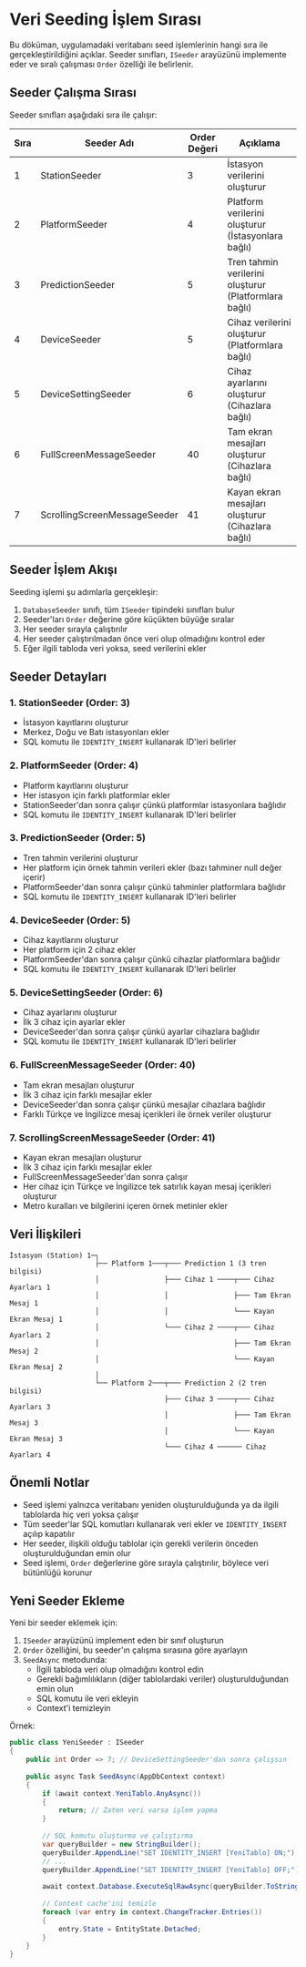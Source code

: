 # Veri Seeding İşlem Sırası

Bu döküman, uygulamadaki veritabanı seed işlemlerinin hangi sıra ile gerçekleştirildiğini açıklar. Seeder sınıfları, `ISeeder` arayüzünü implemente eder ve sıralı çalışması `Order` özelliği ile belirlenir.

## Seeder Çalışma Sırası

Seeder sınıfları aşağıdaki sıra ile çalışır:

| Sıra | Seeder Adı | Order Değeri | Açıklama |
| ---- | ---------- | ------------ | -------- |
| 1 | StationSeeder | 3 | İstasyon verilerini oluşturur |
| 2 | PlatformSeeder | 4 | Platform verilerini oluşturur (İstasyonlara bağlı) |
| 3 | PredictionSeeder | 5 | Tren tahmin verilerini oluşturur (Platformlara bağlı) |
| 4 | DeviceSeeder | 5 | Cihaz verilerini oluşturur (Platformlara bağlı) |
| 5 | DeviceSettingSeeder | 6 | Cihaz ayarlarını oluşturur (Cihazlara bağlı) |
| 6 | FullScreenMessageSeeder | 40 | Tam ekran mesajları oluşturur (Cihazlara bağlı) |
| 7 | ScrollingScreenMessageSeeder | 41 | Kayan ekran mesajları oluşturur (Cihazlara bağlı) |

## Seeder İşlem Akışı

Seeding işlemi şu adımlarla gerçekleşir:

1. `DatabaseSeeder` sınıfı, tüm `ISeeder` tipindeki sınıfları bulur
2. Seeder'ları `Order` değerine göre küçükten büyüğe sıralar
3. Her seeder sırayla çalıştırılır
4. Her seeder çalıştırılmadan önce veri olup olmadığını kontrol eder
5. Eğer ilgili tabloda veri yoksa, seed verilerini ekler

## Seeder Detayları

### 1. StationSeeder (Order: 3)
- İstasyon kayıtlarını oluşturur
- Merkez, Doğu ve Batı istasyonları ekler
- SQL komutu ile `IDENTITY_INSERT` kullanarak ID'leri belirler

### 2. PlatformSeeder (Order: 4)
- Platform kayıtlarını oluşturur
- Her istasyon için farklı platformlar ekler
- StationSeeder'dan sonra çalışır çünkü platformlar istasyonlara bağlıdır
- SQL komutu ile `IDENTITY_INSERT` kullanarak ID'leri belirler

### 3. PredictionSeeder (Order: 5)
- Tren tahmin verilerini oluşturur
- Her platform için örnek tahmin verileri ekler (bazı tahminer null değer içerir)
- PlatformSeeder'dan sonra çalışır çünkü tahminler platformlara bağlıdır
- SQL komutu ile `IDENTITY_INSERT` kullanarak ID'leri belirler

### 4. DeviceSeeder (Order: 5)
- Cihaz kayıtlarını oluşturur
- Her platform için 2 cihaz ekler
- PlatformSeeder'dan sonra çalışır çünkü cihazlar platformlara bağlıdır
- SQL komutu ile `IDENTITY_INSERT` kullanarak ID'leri belirler

### 5. DeviceSettingSeeder (Order: 6)
- Cihaz ayarlarını oluşturur
- İlk 3 cihaz için ayarlar ekler
- DeviceSeeder'dan sonra çalışır çünkü ayarlar cihazlara bağlıdır
- SQL komutu ile `IDENTITY_INSERT` kullanarak ID'leri belirler

### 6. FullScreenMessageSeeder (Order: 40)
- Tam ekran mesajları oluşturur
- İlk 3 cihaz için farklı mesajlar ekler
- DeviceSeeder'dan sonra çalışır çünkü mesajlar cihazlara bağlıdır
- Farklı Türkçe ve İngilizce mesaj içerikleri ile örnek veriler oluşturur

### 7. ScrollingScreenMessageSeeder (Order: 41)
- Kayan ekran mesajları oluşturur
- İlk 3 cihaz için farklı mesajlar ekler
- FullScreenMessageSeeder'dan sonra çalışır
- Her cihaz için Türkçe ve İngilizce tek satırlık kayan mesaj içerikleri oluşturur
- Metro kuralları ve bilgilerini içeren örnek metinler ekler

## Veri İlişkileri

```
İstasyon (Station) 1─┐
                     ├── Platform 1───┬─── Prediction 1 (3 tren bilgisi)
                     │                ├─── Cihaz 1 ────┬─── Cihaz Ayarları 1
                     │                │                ├─── Tam Ekran Mesaj 1
                     │                │                └─── Kayan Ekran Mesaj 1
                     │                └─── Cihaz 2 ────┬─── Cihaz Ayarları 2
                     │                                 ├─── Tam Ekran Mesaj 2
                     │                                 └─── Kayan Ekran Mesaj 2
                     │
                     └── Platform 2───┬─── Prediction 2 (2 tren bilgisi)
                                      ├─── Cihaz 3 ────┬─── Cihaz Ayarları 3
                                      │                ├─── Tam Ekran Mesaj 3
                                      │                └─── Kayan Ekran Mesaj 3
                                      └─── Cihaz 4 ────── Cihaz Ayarları 4
```

## Önemli Notlar

- Seed işlemi yalnızca veritabanı yeniden oluşturulduğunda ya da ilgili tablolarda hiç veri yoksa çalışır
- Tüm seeder'lar SQL komutları kullanarak veri ekler ve `IDENTITY_INSERT` açılıp kapatılır
- Her seeder, ilişkili olduğu tablolar için gerekli verilerin önceden oluşturulduğundan emin olur
- Seed işlemi, `Order` değerlerine göre sırayla çalıştırılır, böylece veri bütünlüğü korunur

## Yeni Seeder Ekleme

Yeni bir seeder eklemek için:

1. `ISeeder` arayüzünü implement eden bir sınıf oluşturun
2. `Order` özelliğini, bu seeder'ın çalışma sırasına göre ayarlayın
3. `SeedAsync` metodunda:
   - İlgili tabloda veri olup olmadığını kontrol edin
   - Gerekli bağımlılıkların (diğer tablolardaki veriler) oluşturulduğundan emin olun
   - SQL komutu ile veri ekleyin
   - Context'i temizleyin

Örnek:

```csharp
public class YeniSeeder : ISeeder
{
    public int Order => 7; // DeviceSettingSeeder'dan sonra çalışsın
    
    public async Task SeedAsync(AppDbContext context)
    {
        if (await context.YeniTablo.AnyAsync())
        {
            return; // Zaten veri varsa işlem yapma
        }
        
        // SQL komutu oluşturma ve çalıştırma
        var queryBuilder = new StringBuilder();
        queryBuilder.AppendLine("SET IDENTITY_INSERT [YeniTablo] ON;");
        // ...
        queryBuilder.AppendLine("SET IDENTITY_INSERT [YeniTablo] OFF;");
        
        await context.Database.ExecuteSqlRawAsync(queryBuilder.ToString());
        
        // Context cache'ini temizle
        foreach (var entry in context.ChangeTracker.Entries())
        {
            entry.State = EntityState.Detached;
        }
    }
} 